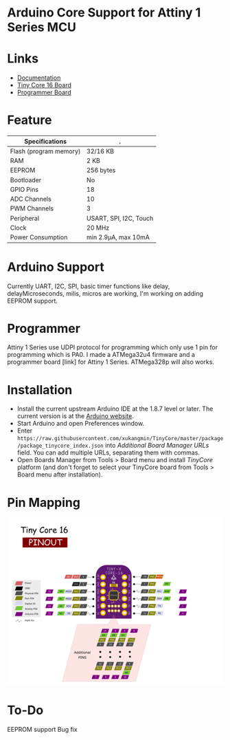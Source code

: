 Arduino Core Support for Attiny 1 Series MCU
==============================================================================
# Links
  - [Documentation](https://tinycore.dev)
  - [Tiny Core 16 Board]( https://www.tindie.com/products/16834/)
  - [Programmer Board]( https://www.tindie.com/products/16835/)
  
# Feature
 Specifications |  .
------------ | -------------
Flash (program memory)   | 32/16 KB
RAM  | 2 KB
EEPROM | 256 bytes
Bootloader | No
GPIO Pins | 18
ADC Channels | 10
PWM Channels | 3
Peripheral | USART, SPI, I2C, Touch
Clock | 20 MHz
Power Consumption | min 2.9μA, max 10mA

# Arduino Support
  Currently UART, I2C, SPI, basic timer functions like delay, delayMicroseconds, milis, micros are working, I'm working on adding EEPROM support.
 
# Programmer
 Attiny 1 Series use UDPI protocol for programming which only use 1 pin for programming which is PA0. 
 I made a ATMega32u4 firmware and a programmer board [link] for Attiny 1 Series.
 ATMega328p will also works.
  
# Installation
- Install the current upstream Arduino IDE at the 1.8.7 level or later. The current version is at the [Arduino website](http://www.arduino.cc/en/main/software).
- Start Arduino and open Preferences window.
- Enter ```https://raw.githubusercontent.com/xukangmin/TinyCore/master/package/package_tinycore_index.json``` into *Additional Board Manager URLs* field. You can add multiple URLs, separating them with commas.
- Open Boards Manager from Tools > Board menu and install *TinyCore* platform (and don't forget to select your TinyCore board from Tools > Board menu after installation).

# Pin Mapping
![Pin Mapping](/docs/tinycore16_pinmap.png)


# To-Do
EEPROM support
Bug fix
